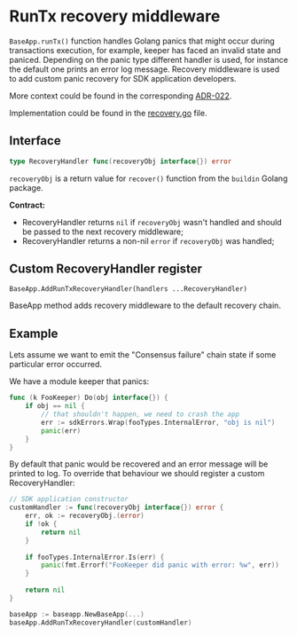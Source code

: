 <!--
order: 11
-->

# RunTx recovery middleware

`BaseApp.runTx()` function handles Golang panics that might occur during transactions execution, for example, keeper has faced an invalid state and paniced.
Depending on the panic type different handler is used, for instance the default one prints an error log message.
Recovery middleware is used to add custom panic recovery for SDK application developers.

More context could be found in the corresponding [ADR-022](../architecture/adr-022-custom-panic-handling.md).

Implementation could be found in the [recovery.go](../../baseapp/recovery.go) file. 

## Interface

```go
type RecoveryHandler func(recoveryObj interface{}) error
```

`recoveryObj` is a return value for `recover()` function from the `buildin` Golang package.

**Contract:**
* RecoveryHandler returns `nil` if `recoveryObj` wasn't handled and should be passed to the next recovery middleware;
* RecoveryHandler returns a non-nil `error` if `recoveryObj` was handled;

## Custom RecoveryHandler register

``BaseApp.AddRunTxRecoveryHandler(handlers ...RecoveryHandler)``

BaseApp method adds recovery middleware to the default recovery chain. 

## Example

Lets assume we want to emit the "Consensus failure" chain state if some particular error occurred.

We have a module keeper that panics:
```go
func (k FooKeeper) Do(obj interface{}) {
    if obj == nil {
        // that shouldn't happen, we need to crash the app
        err := sdkErrors.Wrap(fooTypes.InternalError, "obj is nil")
        panic(err)
    }
} 
```

By default that panic would be recovered and an error message will be printed to log. To override that behaviour we should register a custom RecoveryHandler:
```go
// SDK application constructor
customHandler := func(recoveryObj interface{}) error {
    err, ok := recoveryObj.(error)
    if !ok {
        return nil
    }
    
    if fooTypes.InternalError.Is(err) {
    	panic(fmt.Errorf("FooKeeper did panic with error: %w", err))
    }
    
    return nil
}

baseApp := baseapp.NewBaseApp(...)
baseApp.AddRunTxRecoveryHandler(customHandler)
```

